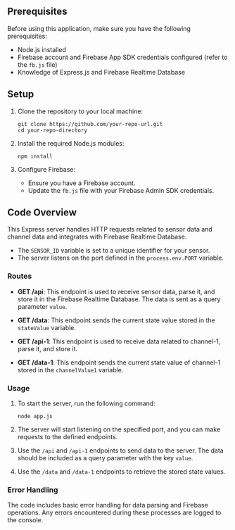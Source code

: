## Prerequisites

Before using this application, make sure you have the following prerequisites:

- Node.js installed
- Firebase account and Firebase App SDK credentials configured (refer to the `fb.js` file)
- Knowledge of Express.js and Firebase Realtime Database

## Setup

1. Clone the repository to your local machine:

   ```
   git clone https://github.com/your-repo-url.git
   cd your-repo-directory
   ```

2. Install the required Node.js modules:

   ```
   npm install
   ```

3. Configure Firebase:
   - Ensure you have a Firebase account.
   - Update the `fb.js` file with your Firebase Admin SDK credentials.

## Code Overview

This Express server handles HTTP requests related to sensor data and channel data and integrates with Firebase Realtime Database.

- The `SENSOR_ID` variable is set to a unique identifier for your sensor.
- The server listens on the port defined in the `process.env.PORT` variable.

### Routes

- **GET /api**: This endpoint is used to receive sensor data, parse it, and store it in the Firebase Realtime Database. The data is sent as a query parameter `value`.
- **GET /data**: This endpoint sends the current state value stored in the `stateValue` variable.

- **GET /api-1**: This endpoint is used to receive data related to channel-1, parse it, and store it.
- **GET /data-1**: This endpoint sends the current state value of channel-1 stored in the `channelValue1` variable.

### Usage

1. To start the server, run the following command:

   ```
   node app.js
   ```

2. The server will start listening on the specified port, and you can make requests to the defined endpoints.

3. Use the `/api` and `/api-1` endpoints to send data to the server. The data should be included as a query parameter with the key `value`.

4. Use the `/data` and `/data-1` endpoints to retrieve the stored state values.

### Error Handling

The code includes basic error handling for data parsing and Firebase operations. Any errors encountered during these processes are logged to the console.


